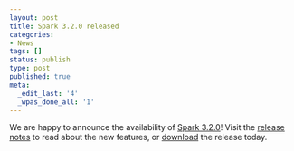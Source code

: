 ```yaml
---
layout: post
title: Spark 3.2.0 released
categories:
- News
tags: []
status: publish
type: post
published: true
meta:
  _edit_last: '4'
  _wpas_done_all: '1'
---
```

We are happy to announce the availability of <a href="{{site.baseurl}}/releases/spark-release-3-2-0.html" title="Spark Release 3.2.0">Spark 3.2.0</a>! Visit the <a href="{{site.baseurl}}/releases/spark-release-3-2-0.html" title="Spark Release 3.2.0">release notes</a> to read about the new features, or <a href="{{site.baseurl}}/downloads.html">download</a> the release today.
